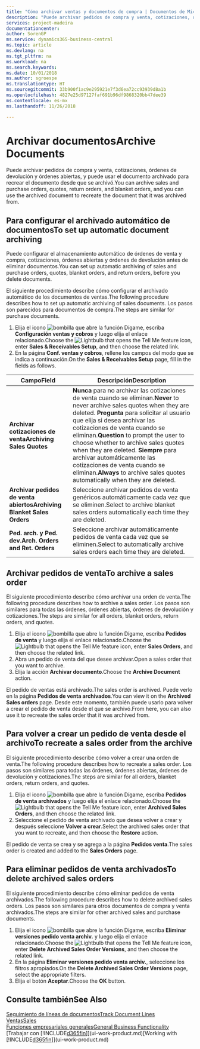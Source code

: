 ```yaml
---
title: "Cómo archivar ventas y documentos de compra | Documentos de Microsoft"
description: "Puede archivar pedidos de compra y venta, cotizaciones, órdenes de devolución y órdenes abiertas, y puede usar el documento archivado para recrear el documento desde que se archivó."
services: project-madeira
documentationcenter: 
author: SorenGP
ms.service: dynamics365-business-central
ms.topic: article
ms.devlang: na
ms.tgt_pltfrm: na
ms.workload: na
ms.search.keywords: 
ms.date: 10/01/2018
ms.author: sgroespe
ms.translationtype: HT
ms.sourcegitcommit: 33b900f1ac9e295921e7f3d6ea72cc93939d8a1b
ms.openlocfilehash: 4827e25d97127faf691b96df9868320bb47dee39
ms.contentlocale: es-mx
ms.lasthandoff: 11/26/2018

---
```

# <a name="archive-documents"></a><span data-ttu-id="dd1c1-103">Archivar documentos</span><span class="sxs-lookup"><span data-stu-id="dd1c1-103">Archive Documents</span></span>
<span data-ttu-id="dd1c1-104">Puede archivar pedidos de compra y venta, cotizaciones, órdenes de devolución y órdenes abiertas, y puede usar el documento archivado para recrear el documento desde que se archivó.</span><span class="sxs-lookup"><span data-stu-id="dd1c1-104">You can archive sales and purchase orders, quotes, return orders, and blanket orders, and you can use the archived document to recreate the document that it was archived from.</span></span>

## <a name="to-set-up-automatic-document-archiving"></a><span data-ttu-id="dd1c1-105">Para configurar el archivado automático de documentos</span><span class="sxs-lookup"><span data-stu-id="dd1c1-105">To set up automatic document archiving</span></span>  
<span data-ttu-id="dd1c1-106">Puede configurar el almacenamiento automático de órdenes de venta y compra, cotizaciones, órdenes abiertas y órdenes de devolución antes de eliminar documentos.</span><span class="sxs-lookup"><span data-stu-id="dd1c1-106">You can set up automatic archiving of sales and purchase orders, quotes, blanket orders, and return orders, before you delete documents.</span></span>

<span data-ttu-id="dd1c1-107">El siguiente procedimiento describe cómo configurar el archivado automático de los documentos de ventas.</span><span class="sxs-lookup"><span data-stu-id="dd1c1-107">The following procedure describes how to set up automatic archiving of sales documents.</span></span> <span data-ttu-id="dd1c1-108">Los pasos son parecidos para documentos de compra.</span><span class="sxs-lookup"><span data-stu-id="dd1c1-108">The steps are similar for purchase documents.</span></span>
1.  <span data-ttu-id="dd1c1-109">Elija el icono ![bombilla que abre la función Dígame](media/ui-search/search_small.png "Dígame que desea hacer"), escriba **Configuración ventas y cobros** y luego elija el enlace relacionado.</span><span class="sxs-lookup"><span data-stu-id="dd1c1-109">Choose the ![Lightbulb that opens the Tell Me feature](media/ui-search/search_small.png "Tell me what you want to do") icon, enter **Sales & Receivables Setup**, and then choose the related link.</span></span>
2. <span data-ttu-id="dd1c1-110">En la página **Conf. ventas y cobros**, rellene los campos del modo que se indica a continuación.</span><span class="sxs-lookup"><span data-stu-id="dd1c1-110">On the **Sales & Receivables Setup** page, fill in the fields as follows.</span></span>

|<span data-ttu-id="dd1c1-111">Campo</span><span class="sxs-lookup"><span data-stu-id="dd1c1-111">Field</span></span>|<span data-ttu-id="dd1c1-112">Descripción</span><span class="sxs-lookup"><span data-stu-id="dd1c1-112">Description</span></span>|
|-----|-----------|
|<span data-ttu-id="dd1c1-113">**Archivar cotizaciones de venta**</span><span class="sxs-lookup"><span data-stu-id="dd1c1-113">**Archiving Sales Quotes**</span></span>|<span data-ttu-id="dd1c1-114">**Nunca** para no archivar las cotizaciones de venta cuando se eliminan.</span><span class="sxs-lookup"><span data-stu-id="dd1c1-114">**Never** to never archive sales quotes when they are deleted.</span></span> <span data-ttu-id="dd1c1-115">**Pregunta** para solicitar al usuario que elija si desea archivar las cotizaciones de venta cuando se eliminan.</span><span class="sxs-lookup"><span data-stu-id="dd1c1-115">**Question** to prompt the user to choose whether to archive sales quotes when they are deleted.</span></span> <span data-ttu-id="dd1c1-116">**Siempre** para archivar automáticamente las cotizaciones de venta cuando se eliminan.</span><span class="sxs-lookup"><span data-stu-id="dd1c1-116">**Always** to archive sales quotes automatically when they are deleted.</span></span>|
|<span data-ttu-id="dd1c1-117">**Archivar pedidos de venta abiertos**</span><span class="sxs-lookup"><span data-stu-id="dd1c1-117">**Archiving Blanket Sales Orders**</span></span>|<span data-ttu-id="dd1c1-118">Seleccione archivar pedidos de venta genéricos automáticamente cada vez que se eliminen.</span><span class="sxs-lookup"><span data-stu-id="dd1c1-118">Select to archive blanket sales orders automatically each time they are deleted.</span></span>|
|<span data-ttu-id="dd1c1-119">**Ped. arch. y Ped. dev.**</span><span class="sxs-lookup"><span data-stu-id="dd1c1-119">**Arch. Orders and Ret. Orders**</span></span>|<span data-ttu-id="dd1c1-120">Seleccione archivar automáticamente pedidos de venta cada vez que se eliminen.</span><span class="sxs-lookup"><span data-stu-id="dd1c1-120">Select to automatically archive sales orders each time they are deleted.</span></span>|

## <a name="to-archive-a-sales-order"></a><span data-ttu-id="dd1c1-121">Archivar pedidos de venta</span><span class="sxs-lookup"><span data-stu-id="dd1c1-121">To archive a sales order</span></span>
<span data-ttu-id="dd1c1-122">El siguiente procedimiento describe cómo archivar una orden de venta.</span><span class="sxs-lookup"><span data-stu-id="dd1c1-122">The following procedure describes how to archive a sales order.</span></span> <span data-ttu-id="dd1c1-123">Los pasos son similares para todas las órdenes, órdenes abiertas, órdenes de devolución y cotizaciones.</span><span class="sxs-lookup"><span data-stu-id="dd1c1-123">The steps are similar for all orders, blanket orders, return orders, and quotes.</span></span>

1.  <span data-ttu-id="dd1c1-124">Elija el icono ![bombilla que abre la función Dígame](media/ui-search/search_small.png "Dígame que desea hacer"), escriba **Pedidos de venta** y luego elija el enlace relacionado.</span><span class="sxs-lookup"><span data-stu-id="dd1c1-124">Choose the ![Lightbulb that opens the Tell Me feature](media/ui-search/search_small.png "Tell me what you want to do") icon, enter **Sales Orders**, and then choose the related link.</span></span>  
2.  <span data-ttu-id="dd1c1-125">Abra un pedido de venta del que desee archivar.</span><span class="sxs-lookup"><span data-stu-id="dd1c1-125">Open a sales order that you want to archive.</span></span>  
3.  <span data-ttu-id="dd1c1-126">Elija la acción **Archivar documento**.</span><span class="sxs-lookup"><span data-stu-id="dd1c1-126">Choose the **Archive Document** action.</span></span>

<span data-ttu-id="dd1c1-127">El pedido de ventas está archivado.</span><span class="sxs-lookup"><span data-stu-id="dd1c1-127">The sales order is archived.</span></span> <span data-ttu-id="dd1c1-128">Puede verlo en la página **Pedidos de venta archivados**.</span><span class="sxs-lookup"><span data-stu-id="dd1c1-128">You can view it on the **Archived Sales orders** page.</span></span> <span data-ttu-id="dd1c1-129">Desde este momento, también puede usarlo para volver a crear el pedido de venta desde el que se archivó.</span><span class="sxs-lookup"><span data-stu-id="dd1c1-129">From here, you can also use it to recreate the sales order that it was archived from.</span></span>

## <a name="to-recreate-a-sales-order-from-the-archive"></a><span data-ttu-id="dd1c1-130">Para volver a crear un pedido de venta desde el archivo</span><span class="sxs-lookup"><span data-stu-id="dd1c1-130">To recreate a sales order from the archive</span></span>
<span data-ttu-id="dd1c1-131">El siguiente procedimiento describe cómo volver a crear una orden de venta.</span><span class="sxs-lookup"><span data-stu-id="dd1c1-131">The following procedure describes how to recreate a sales order.</span></span> <span data-ttu-id="dd1c1-132">Los pasos son similares para todas las órdenes, órdenes abiertas, órdenes de devolución y cotizaciones.</span><span class="sxs-lookup"><span data-stu-id="dd1c1-132">The steps are similar for all orders, blanket orders, return orders, and quotes.</span></span>

1.  <span data-ttu-id="dd1c1-133">Elija el icono ![bombilla que abre la función Dígame](media/ui-search/search_small.png "Dígame que desea hacer"), escriba **Pedidos de venta archivados** y luego elija el enlace relacionado.</span><span class="sxs-lookup"><span data-stu-id="dd1c1-133">Choose the ![Lightbulb that opens the Tell Me feature](media/ui-search/search_small.png "Tell me what you want to do") icon, enter **Archived Sales Orders**, and then choose the related link.</span></span>
2.  <span data-ttu-id="dd1c1-134">Seleccione el pedido de venta archivado que desea volver a crear y después seleccione **Volver a crear**.</span><span class="sxs-lookup"><span data-stu-id="dd1c1-134">Select the archived sales order that you want to recreate, and then choose the **Restore** action.</span></span>  

<span data-ttu-id="dd1c1-135">El pedido de venta se crea y se agrega a la página **Pedidos venta**.</span><span class="sxs-lookup"><span data-stu-id="dd1c1-135">The sales order is created and added to the **Sales Orders** page.</span></span>

## <a name="to-delete-archived-sales-orders"></a><span data-ttu-id="dd1c1-136">Para eliminar pedidos de venta archivados</span><span class="sxs-lookup"><span data-stu-id="dd1c1-136">To delete archived sales orders</span></span>
<span data-ttu-id="dd1c1-137">El siguiente procedimiento describe cómo eliminar pedidos de venta archivados.</span><span class="sxs-lookup"><span data-stu-id="dd1c1-137">The following procedure describes how to delete archived sales orders.</span></span> <span data-ttu-id="dd1c1-138">Los pasos son similares para otros documentos de compra y venta archivados.</span><span class="sxs-lookup"><span data-stu-id="dd1c1-138">The steps are similar for other archived sales and purchase documents.</span></span>

1.  <span data-ttu-id="dd1c1-139">Elija el icono ![bombilla que abre la función Dígame](media/ui-search/search_small.png "Dígame que desea hacer"), escriba **Eliminar versiones pedido venta archiv.** y luego elija el enlace relacionado.</span><span class="sxs-lookup"><span data-stu-id="dd1c1-139">Choose the ![Lightbulb that opens the Tell Me feature](media/ui-search/search_small.png "Tell me what you want to do") icon, enter **Delete Archived Sales Order Versions**, and then choose the related link.</span></span>  
2.  <span data-ttu-id="dd1c1-140">En la página **Eliminar versiones pedido venta archiv.**, seleccione los filtros apropiados.</span><span class="sxs-lookup"><span data-stu-id="dd1c1-140">On the **Delete Archived Sales Order Versions** page, select the appropriate filters.</span></span>  
3.  <span data-ttu-id="dd1c1-141">Elija el botón **Aceptar**.</span><span class="sxs-lookup"><span data-stu-id="dd1c1-141">Choose the **OK** button.</span></span>

## <a name="see-also"></a><span data-ttu-id="dd1c1-142">Consulte también</span><span class="sxs-lookup"><span data-stu-id="dd1c1-142">See Also</span></span>
[<span data-ttu-id="dd1c1-143">Seguimiento de líneas de documentos</span><span class="sxs-lookup"><span data-stu-id="dd1c1-143">Track Document Lines</span></span>](across-how-to-track-document-lines.md)  
[<span data-ttu-id="dd1c1-144">Ventas</span><span class="sxs-lookup"><span data-stu-id="dd1c1-144">Sales</span></span>](sales-manage-sales.md)  
[<span data-ttu-id="dd1c1-145">Funciones empresariales generales</span><span class="sxs-lookup"><span data-stu-id="dd1c1-145">General Business Functionality</span></span>](ui-across-business-areas.md)  
<span data-ttu-id="dd1c1-146">[Trabajar con [!INCLUDE[d365fin](includes/d365fin_md.md)]](ui-work-product.md)</span><span class="sxs-lookup"><span data-stu-id="dd1c1-146">[Working with [!INCLUDE[d365fin](includes/d365fin_md.md)]](ui-work-product.md)</span></span>

